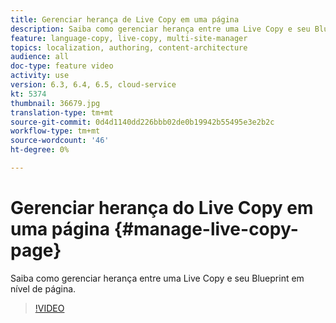 ```yaml
---
title: Gerenciar herança de Live Copy em uma página
description: Saiba como gerenciar herança entre uma Live Copy e seu Blueprint em nível de página
feature: language-copy, live-copy, multi-site-manager
topics: localization, authoring, content-architecture
audience: all
doc-type: feature video
activity: use
version: 6.3, 6.4, 6.5, cloud-service
kt: 5374
thumbnail: 36679.jpg
translation-type: tm+mt
source-git-commit: 0d4d1140dd226bbb02de0b19942b55495e3e2b2c
workflow-type: tm+mt
source-wordcount: '46'
ht-degree: 0%

---
```



# Gerenciar herança do Live Copy em uma página {#manage-live-copy-page}

Saiba como gerenciar herança entre uma Live Copy e seu Blueprint em nível de página.
>[!VIDEO](https://video.tv.adobe.com/v/36679?quality=12&learn=on)
